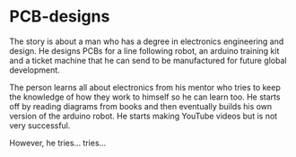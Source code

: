# PCB-designs

The story is about a man who has a degree in electronics engineering and design. He designs PCBs for a line following robot, an arduino training kit and a ticket machine that he can send to be manufactured for future global development.

The person learns all about electronics from his mentor who tries to keep the knowledge of how they work to himself so he can learn too. He starts off by reading diagrams from books and then eventually builds his own version of the arduino robot. He starts making YouTube videos but is not very successful. 

However, he tries... tries...

